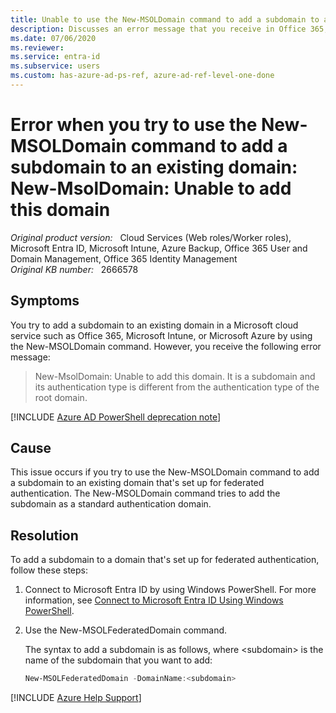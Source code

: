 ```yaml
---
title: Unable to use the New-MSOLDomain command to add a subdomain to an existing domain
description: Discusses an error message that you receive in Office 365, Microsoft Intune, or Azure when you try to use the New-MSOLDomain command to add a subdomain to an existing domain that's set up for federated authentication. Provides a resolution.
ms.date: 07/06/2020
ms.reviewer: 
ms.service: entra-id
ms.subservice: users
ms.custom: has-azure-ad-ps-ref, azure-ad-ref-level-one-done
---
```

# Error when you try to use the New-MSOLDomain command to add a subdomain to an existing domain: New-MsolDomain: Unable to add this domain

_Original product version:_ &nbsp; Cloud Services (Web roles/Worker roles), Microsoft Entra ID, Microsoft Intune, Azure Backup, Office 365 User and Domain Management, Office 365 Identity Management  
_Original KB number:_ &nbsp; 2666578

## Symptoms

You try to add a subdomain to an existing domain in a Microsoft cloud service such as Office 365, Microsoft Intune, or Microsoft Azure by using the New-MSOLDomain command. However, you receive the following error message:

> New-MsolDomain: Unable to add this domain. It is a subdomain and its authentication type is different from the authentication type of the root domain.

[!INCLUDE [Azure AD PowerShell deprecation note](~/../support/reusable-content/msgraph-powershell/includes/aad-powershell-deprecation-note.md)]

## Cause

This issue occurs if you try to use the New-MSOLDomain command to add a subdomain to an existing domain that's set up for federated authentication. The New-MSOLDomain command tries to add the subdomain as a standard authentication domain.

## Resolution

To add a subdomain to a domain that's set up for federated authentication, follow these steps:

1. Connect to Microsoft Entra ID by using Windows PowerShell. For more information, see [Connect to Microsoft Entra ID Using Windows PowerShell](/previous-versions/azure/jj151815(v=azure.100)?redirectedfrom=MSDN#bkmk_connect).
2. Use the New-MSOLFederatedDomain command.

    The syntax to add a subdomain is as follows, where \<subdomain> is the name of the subdomain that you want to add:

     ```powershell
     New-MSOLFederatedDomain -DomainName:<subdomain>
     ```

[!INCLUDE [Azure Help Support](../../../includes/azure-help-support.md)]
